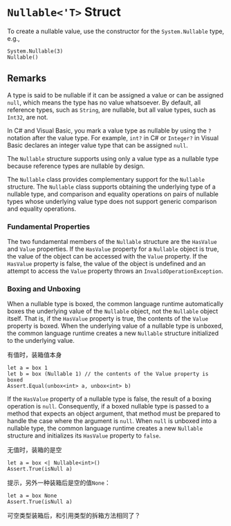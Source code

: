 # `Nullable<'T>` Struct

To create a nullable value, use the constructor for the `System.Nullable` type, e.g., 

```
System.Nullable(3)
Nullable()
```

## Remarks

A type is said to be nullable if it can be assigned a value or can be assigned `null`, which means the type has no value whatsoever. By default, all reference types, such as `String`, are nullable, but all value types, such as `Int32`, are not.

In C# and Visual Basic, you mark a value type as nullable by using the `?` notation after the value type. For example, `int?` in C# or `Integer?` in Visual Basic declares an integer value type that can be assigned `null`.

The `Nullable` structure supports using only a value type as a nullable type because reference types are nullable by design.

The `Nullable` class provides complementary support for the `Nullable` structure. The `Nullable` class supports obtaining the underlying type of a nullable type, and comparison and equality operations on pairs of nullable types whose underlying value type does not support generic comparison and equality operations.

### Fundamental Properties

The two fundamental members of the `Nullable` structure are the `HasValue` and `Value` properties. If the `HasValue` property for a `Nullable` object is true, the value of the object can be accessed with the `Value` property. If the `HasValue` property is false, the value of the object is undefined and an attempt to access the `Value` property throws an `InvalidOperationException`.

### Boxing and Unboxing

When a nullable type is boxed, the common language runtime automatically boxes the underlying value of the `Nullable` object, not the `Nullable` object itself. That is, if the `HasValue` property is true, the contents of the `Value` property is boxed. When the underlying value of a nullable type is unboxed, the common language runtime creates a new `Nullable` structure initialized to the underlying value.

有值时，装箱值本身

```F#
let a = box 1
let b = box (Nullable 1) // the contents of the Value property is boxed
Assert.Equal(unbox<int> a, unbox<int> b)
```

If the `HasValue` property of a nullable type is false, the result of a boxing operation is `null`. Consequently, if a boxed nullable type is passed to a method that expects an object argument, that method must be prepared to handle the case where the argument is `null`. When `null` is unboxed into a nullable type, the common language runtime creates a new `Nullable` structure and initializes its `HasValue` property to `false`.

无值时，装箱的是空

```F#
let a = box <| Nullable<int>()
Assert.True(isNull a)
```



提示，另外一种装箱后是空的值`None`：

```F#
let a = box None
Assert.True(isNull a)
```



可空类型装箱后，和引用类型的拆箱方法相同了？


